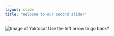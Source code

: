 ```yaml
---
layout: slide
title: "Welcome to our second slide!"
---
```

![Image of Yaktocat](https://octodex.github.com/images/yaktocat.png)
Use the left arrow to go back?
